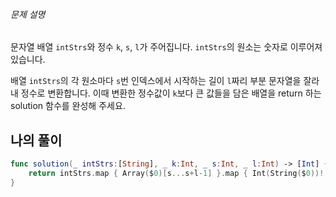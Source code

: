 ###### 문제 설명

문자열 배열 `intStrs`와 정수 `k`, `s`, `l`가 주어집니다. `intStrs`의 원소는 숫자로 이루어져 있습니다. 

배열 `intStrs`의 각 원소마다 `s`번 인덱스에서 시작하는 길이 `l`짜리 부분 문자열을 잘라내 정수로 변환합니다. 이때 변환한 정수값이 `k`보다 큰 값들을 담은 배열을 return 하는 solution 함수를 완성해 주세요.


## 나의 풀이

```swift
func solution(_ intStrs:[String], _ k:Int, _ s:Int, _ l:Int) -> [Int] {
	return intStrs.map { Array($0)[s...s+l-1] }.map { Int(String($0))! }.filter { $0 > k }
}
```

